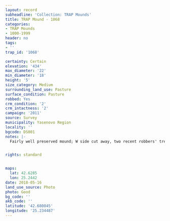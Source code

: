 ```yaml
---
layout: record
subheadline: 'Collection: TRAP Mounds'
title: TRAP Mound - 1068
categories:
- TRAP Mounds
- 1000-1999
header: no
tags:
- ''
trap_id: '1068'

certainty: Certain
elevation: '434'
max_diameter: '22'
min_diameter: '18'
height: '5'
size_category: Medium
surrounding_land_use: Pasture
surface_condition: Pasture
robbed: Yes
crm_condition: '2'
crm_intactness: '2'
campaign: '2011'
source: Survey
municipality: Yasenovo Region
locality: ''
bgcode: DS001
notes: |-
  Fairly well preserved mound; W side cut away, two recent robbers' trenchs; perhaps some old robbers' trenchs on south.


rights: standard


maps:
  lat: 42.6285
  lon: 25.2442
date: 2018-05-16
land_use_source: Photo
photo: Good
bg_code: ''
akb_code: ''
latitude: '42.680845'
longitude: '25.234487'
---
```

